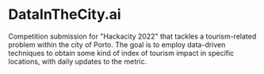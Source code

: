 # DataInTheCity.ai
Competition submission for "Hackacity 2022" that tackles a tourism-related problem within the city of Porto. The goal is to employ data-driven techniques to obtain some kind of index of tourism impact in specific locations, with daily updates to the metric.
